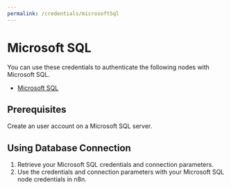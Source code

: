 ```yaml
---
permalink: /credentials/microsoftSql
---
```


# Microsoft SQL

You can use these credentials to authenticate the following nodes with Microsoft SQL.
- [Microsoft SQL](../../nodes-library/nodes/MicrosoftSQL/README.md)

## Prerequisites

Create an user account on a Microsoft SQL server. 

## Using Database Connection

1. Retrieve your Microsoft SQL credentials and connection parameters.
2. Use the credentials and connection parameters with your Microsoft SQL node credentials in n8n.
